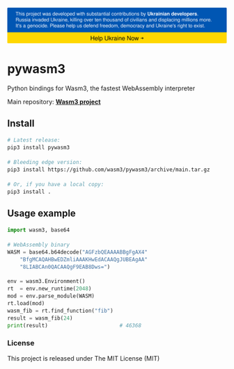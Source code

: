 [![SWUbanner](https://raw.githubusercontent.com/vshymanskyy/StandWithUkraine/main/banner-direct.svg)](https://github.com/vshymanskyy/StandWithUkraine/blob/main/docs/README.md)

# pywasm3

Python bindings for Wasm3, the fastest WebAssembly interpreter

Main repository: [**Wasm3 project**](https://github.com/wasm3/wasm3)

## Install

```sh
# Latest release:
pip3 install pywasm3

# Bleeding edge version:
pip3 install https://github.com/wasm3/pywasm3/archive/main.tar.gz

# Or, if you have a local copy:
pip3 install .
```

## Usage example

```py
import wasm3, base64

# WebAssembly binary
WASM = base64.b64decode("AGFzbQEAAAABBgFgAX4"
    "BfgMCAQAHBwEDZmliAAAKHwEdACAAQgJUBEAgAA"
    "8LIABCAn0QACAAQgF9EAB8Dws=")

env = wasm3.Environment()
rt  = env.new_runtime(2048)
mod = env.parse_module(WASM)
rt.load(mod)
wasm_fib = rt.find_function("fib")
result = wasm_fib(24)
print(result)                       # 46368
```

### License
This project is released under The MIT License (MIT)
